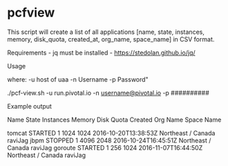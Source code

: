 # pcfview

This script will create a list of all applications [name, state, instances, memory, disk_quota, created_at, org_name, space_name] in CSV format.

Requirements - jq must be installed - https://stedolan.github.io/jq/

Usage

where:
    -u  host of uaa
    -n  Username
    -p  Password"

./pcf-view.sh -u run.pivotal.io -n username@pivotal.io -p ##########

Example output

Name	State	Instances	Memory	Disk Quota	Created	Org Name	Space Name

tomcat	STARTED	1	1024	1024	2016-10-20T13:38:53Z	Northeast / Canada	raviJag
jbpm	STOPPED	1	4096	2048	2016-10-24T16:45:51Z	Northeast / Canada	raviJag
goroute	STARTED	1	256	1024	2016-11-07T16:44:50Z	Northeast / Canada	raviJag
